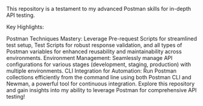 This repository is a testament to my advanced Postman skills for in-depth API testing.

Key Highlights:

Postman Techniques Mastery: Leverage Pre-request Scripts for streamlined test setup, Test Scripts for robust response validation, and all types of Postman variables for enhanced reusability and maintainability across environments.
Environment Management: Seamlessly manage API configurations for various stages (development, staging, production) with multiple environments.
CLI Integration for Automation: Run Postman collections efficiently from the command line using both Postman CLI and Newman, a powerful tool for continuous integration.
Explore this repository and gain insights into my ability to leverage Postman for comprehensive API testing!